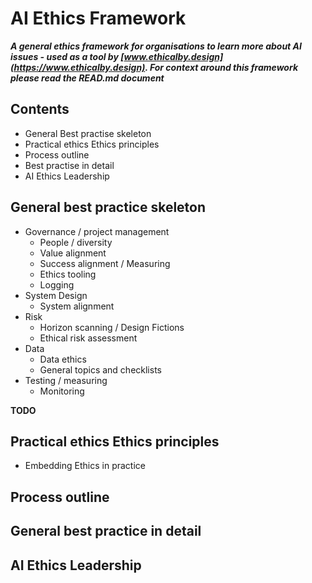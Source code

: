 # AI Ethics Framework

***A general ethics framework for organisations to learn more about AI issues - used as a tool by [www.ethicalby.design](https://www.ethicalby.design). For context around this framework please read the READ.md document***

## Contents
- General Best practise skeleton
- Practical ethics Ethics principles
- Process outline
- Best practise in detail
- AI Ethics Leadership


## General best practice skeleton

- Governance / project management
  - People / diversity
  - Value alignment
  - Success alignment / Measuring 
  - Ethics tooling
  - Logging
- System Design
  - System alignment
- Risk
  - Horizon scanning / Design Fictions
  - Ethical risk assessment
- Data
  - Data ethics
  - General topics and checklists
- Testing / measuring
  - Monitoring
  
  
**TODO** 

## Practical ethics Ethics principles

- Embedding Ethics in practice

## Process outline

## General best practice in detail

## AI Ethics Leadership

